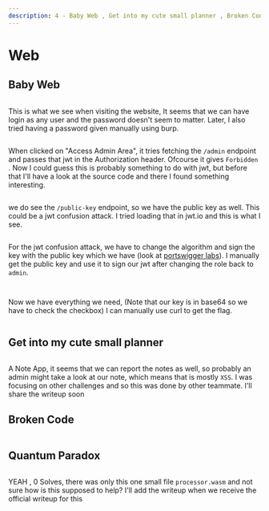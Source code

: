 ```yaml
---
description: 4 - Baby Web , Get into my cute small planner , Broken Code , Quantom Paradox
---
```


# Web

## Baby Web

<figure><img src="../../.gitbook/assets/image (4) (1).png" alt=""><figcaption></figcaption></figure>

This is what we see when visiting the website, It seems that we can have login as any user and the password doesn't seem to matter. Later, I also tried having a password given manually using burp.

<figure><img src="../../.gitbook/assets/image (1) (1) (1).png" alt=""><figcaption></figcaption></figure>

When clicked on "Access Admin Area", it tries fetching the `/admin` endpoint and passes that jwt in the Authorization header. Ofcourse it gives `Forbidden` . Now I could guess this is probably something to do with jwt, but before that I'll have a look at the source code and there I found something interesting.&#x20;

<figure><img src="../../.gitbook/assets/image (3) (1) (1).png" alt=""><figcaption></figcaption></figure>

we do see the `/public-key` endpoint, so we have the public key as well. This could be a jwt confusion attack. I tried loading that in jwt.io and this is what I see.&#x20;

<figure><img src="../../.gitbook/assets/image (2) (1) (1).png" alt=""><figcaption></figcaption></figure>

For the jwt confusion attack, we have to change the algorithm and sign the key with the public key which we have (look at [portswigger labs](https://portswigger.net/web-security/jwt/algorithm-confusion)). I manually get the public key and use it to sign our jwt after changing the role back to `admin`.&#x20;

<figure><img src="../../.gitbook/assets/image (4) (1) (1).png" alt=""><figcaption></figcaption></figure>

<figure><img src="../../.gitbook/assets/image (5) (1).png" alt=""><figcaption></figcaption></figure>

Now we have everything we need, (Note that our key is in base64 so we have to check the checkbox) I can manually use curl to get the flag.

<figure><img src="../../.gitbook/assets/image (6) (1).png" alt=""><figcaption></figcaption></figure>

## Get into my cute small planner

<figure><img src="../../.gitbook/assets/image (11).png" alt=""><figcaption></figcaption></figure>

A Note App, it seems that we can report the notes as well, so probably an admin might take a look at our note, which means that is mostly `XSS`. I was focusing on other challenges and so this was done by other teammate. I'll share the writeup soon

## Broken Code

<figure><img src="../../.gitbook/assets/image (16).png" alt=""><figcaption></figcaption></figure>

## Quantum Paradox

<figure><img src="../../.gitbook/assets/image (17).png" alt=""><figcaption></figcaption></figure>

YEAH , 0 Solves, there was only this one small file `processor.wasm` and not sure how is this supposed to help? I'll add the writeup when we receive the official writeup for this

<figure><img src="../../.gitbook/assets/image (18).png" alt=""><figcaption></figcaption></figure>



